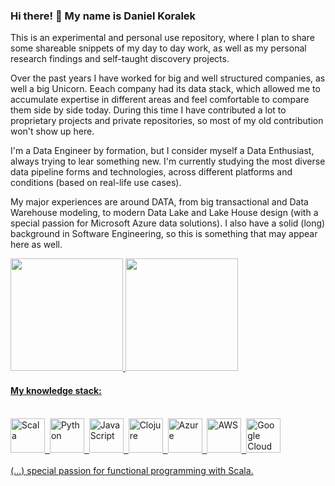 ### Hi there! 👋 My name is Daniel Koralek
This is an experimental and personal use repository, where I plan to share some shareable snippets of my day to day work, as well as my personal research findings and self-taught discovery projects.

Over the past years I have worked for big and well structured companies, as well a big Unicorn. Eeach company had its data stack, which allowed me to accumulate expertise in different areas and feel comfortable to compare them side by side today. During this time I have contributed a lot to proprietary projects and private repositories, so most of my old contribution won't show up here.

I'm a Data Engineer by formation, but I consider myself a Data Enthusiast, always trying to lear something new. I'm currently studying the most diverse data pipeline forms and technologies, across different platforms and conditions (based on real-life use cases).

My major experiences are around DATA, from big transactional and Data Warehouse modeling, to modern Data Lake and Lake House design (with a special passion for Microsoft Azure data solutions). I also have a solid (long) background in Software Engineering, so this is something that may appear here as well.

<div>
<a href="https://github.com/dankoralek">
<img height="180em" src="https://github-readme-stats.vercel.app/api/top-langs/?username=dankoralek&layout=compact&langs_count=7&theme=dracula"/>
<img height="180em" src="https://github-readme-stats.vercel.app/api?username=dankoralek&show_icons=true&theme=dracula&include_all_commits=true&count_private=true"/>
</div>

#### My knowledge stack:
<br/>
<div>
  <img src="https://cdn.jsdelivr.net/gh/devicons/devicon/icons/scala/scala-original.svg" title="Scala" alt="Scala" height="55" />&nbsp;
  <img src="https://cdn.jsdelivr.net/gh/devicons/devicon/icons/python/python-original-wordmark.svg" title="Python" alt="Python" height="55"/>&nbsp;
  <img src="https://cdn.jsdelivr.net/gh/devicons/devicon/icons/javascript/javascript-original.svg" title="JavaScript" alt="JavaScript" height="55" />&nbsp;
  <img src="https://cdn.jsdelivr.net/gh/devicons/devicon/icons/clojure/clojure-original.svg" title="Clojure" alt="Clojure" height="55" />&nbsp;
  <img src="https://cdn.jsdelivr.net/gh/devicons/devicon/icons/azure/azure-original.svg" title="Azure" alt="Azure" height="55" />&nbsp;
  <img src="https://cdn.jsdelivr.net/gh/devicons/devicon/icons/amazonwebservices/amazonwebservices-original.svg"  title="AWS" alt="AWS" height="55" />&nbsp;
  <img src="https://cdn.jsdelivr.net/gh/devicons/devicon/icons/googlecloud/googlecloud-original.svg" title="Google Cloud" alt="Google Cloud" height="55"/>
</div>
<br/>          
(...) special passion for functional programming with Scala.

